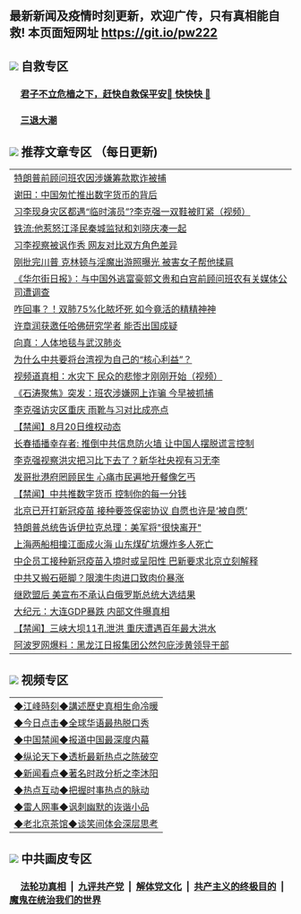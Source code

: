 ## 最新新闻及疫情时刻更新，欢迎广传，只有真相能自救! 本页面短网址 https://git.io/pw222



## <img src="https://img.icons8.com/cute-clipart/2x/circled-right.png">  自救专区

 ### &nbsp;&nbsp;&nbsp;&nbsp; [君子不立危樯之下，赶快自救保平安🍎 快快快 📩](https://github.com/pwgy/td/blob/master/README.md)
 
 ### &nbsp;&nbsp;&nbsp;&nbsp; [三退大潮](https://is.gd/fCPoKo) 
 
## <img src="https://img.icons8.com/cute-clipart/2x/circled-right.png"> 推荐文章专区 （每日更新)

<Table>
<tr><td colspan="2" align="left"><a href="https://khqrammj.xhuyd.press/?name=c1214390&key=encdeuyadochlaxz&from=pw2">特朗普前顾问班农因涉嫌筹款欺诈被捕</a></td></tr>
<tr><td colspan="2" align="left"><a href="https://khqrammj.xhuyd.press/?name=c1214370&key=encdeuyadochlaxz&from=pw2">谢田：中国匆忙推出数字货币的背后</a></td></tr>
<tr><td colspan="2" align="left"><a href="https://khqrammj.xhuyd.press/?name=c1214482&key=encdeuyadochlaxz&from=pw2">习李现身灾区都遇“临时演员”?李克强一双鞋被盯紧（视频）</a></td></tr>
<tr><td colspan="2" align="left"><a href="https://khqrammj.xhuyd.press/?name=c1214461&key=encdeuyadochlaxz&from=pw2">铁流:他惹怒江泽民秦城监狱和刘晓庆凑一起</a></td></tr>
<tr><td colspan="2" align="left"><a href="https://khqrammj.xhuyd.press/?name=c1214437&key=encdeuyadochlaxz&from=pw2">习李视察被讽作秀 网友对比双方角色差异</a></td></tr>
<tr><td colspan="2" align="left"><a href="https://khqrammj.xhuyd.press/?name=c1214427&key=encdeuyadochlaxz&from=pw2">刚批完川普 克林顿与淫魔出游照曝光 被害女子帮他揉肩</a></td></tr>
<tr><td colspan="2" align="left"><a href="https://khqrammj.xhuyd.press/?name=c1214405&key=encdeuyadochlaxz&from=pw2">《华尔街日报》：与中国外逃富豪郭文贵和白宫前顾问班农有关媒体公司遭调查</a></td></tr>
<tr><td colspan="2" align="left"><a href="https://khqrammj.xhuyd.press/?name=c1214473&key=encdeuyadochlaxz&from=pw2">咋回事？！双肺75%化脓坏死 如今竟活的精精神神</a></td></tr>
<tr><td colspan="2" align="left"><a href="https://khqrammj.xhuyd.press/?name=c1214466&key=encdeuyadochlaxz&from=pw2">许章润获邀任哈佛研究学者 能否出国成疑</a></td></tr>
<tr><td colspan="2" align="left"><a href="https://khqrammj.xhuyd.press/?name=c1214455&key=encdeuyadochlaxz&from=pw2">向真：人体地毯与武汉肺炎</a></td></tr>
<tr><td colspan="2" align="left"><a href="https://khqrammj.xhuyd.press/?name=c1214436&key=encdeuyadochlaxz&from=pw2">为什么中共要将台湾视为自己的“核心利益”？</a></td></tr>
<tr><td colspan="2" align="left"><a href="https://khqrammj.xhuyd.press/?name=c1214465&key=encdeuyadochlaxz&from=pw2">视频道真相：水灾下  民众的悲惨才刚刚开始（视频）</a></td></tr>
<tr><td colspan="2" align="left"><a href="https://khqrammj.xhuyd.press/?name=c1214389&key=encdeuyadochlaxz&from=pw2">《石涛聚焦》突发：班农涉嫌网上诈骗 今早被抓捕</a></td></tr>
<tr><td colspan="2" align="left"><a href="https://khqrammj.xhuyd.press/?name=c1214401&key=encdeuyadochlaxz&from=pw2">李克强访灾区重庆 雨靴与习对比成亮点</a></td></tr>
<tr><td colspan="2" align="left"><a href="https://khqrammj.xhuyd.press/?name=c1214468&key=encdeuyadochlaxz&from=pw2">【禁闻】8月20日维权动态</a></td></tr>
<tr><td colspan="2" align="left"><a href="https://khqrammj.xhuyd.press/?name=c1214434&key=encdeuyadochlaxz&from=pw2">长春插播幸存者: 推倒中共信息防火墙 让中国人摆脱谎言控制</a></td></tr>
<tr><td colspan="2" align="left"><a href="https://khqrammj.xhuyd.press/?name=c1214497&key=encdeuyadochlaxz&from=pw2">李克强视察洪灾把习比下去了？新华社央视有习无李</a></td></tr>
<tr><td colspan="2" align="left"><a href="https://khqrammj.xhuyd.press/?name=c1214425&key=encdeuyadochlaxz&from=pw2">发哥批港府罔顾民生 心痛市民遍地开餐像乞丐</a></td></tr>
<tr><td colspan="2" align="left"><a href="https://khqrammj.xhuyd.press/?name=c1214439&key=encdeuyadochlaxz&from=pw2">【禁闻】中共推数字货币 控制你的每一分钱</a></td></tr>
<tr><td colspan="2" align="left"><a href="https://khqrammj.xhuyd.press/?name=c1214459&key=encdeuyadochlaxz&from=pw2">北京已开打新冠疫苗 接种要签保密协议 自愿也许是‘被自愿’</a></td></tr>
<tr><td colspan="2" align="left"><a href="https://khqrammj.xhuyd.press/?name=c1214458&key=encdeuyadochlaxz&from=pw2">特朗普总统告诉伊拉克总理：美军将&quot;很快离开&quot;</a></td></tr>
<tr><td colspan="2" align="left"><a href="https://khqrammj.xhuyd.press/?name=c1214435&key=encdeuyadochlaxz&from=pw2">上海两船相撞江面成火海 山东煤矿坑爆炸多人死亡</a></td></tr>
<tr><td colspan="2" align="left"><a href="https://khqrammj.xhuyd.press/?name=c1214418&key=encdeuyadochlaxz&from=pw2">中企员工接种新冠疫苗入境时或呈阳性 巴新要求北京立刻解释</a></td></tr>
<tr><td colspan="2" align="left"><a href="https://khqrammj.xhuyd.press/?name=c1214454&key=encdeuyadochlaxz&from=pw2">中共又搬石砸脚？限澳牛肉进口致肉价暴涨</a></td></tr>
<tr><td colspan="2" align="left"><a href="https://khqrammj.xhuyd.press/?name=c1214433&key=encdeuyadochlaxz&from=pw2">继欧盟后 美宣布不承认白俄罗斯总统大选结果</a></td></tr>
<tr><td colspan="2" align="left"><a href="https://khqrammj.xhuyd.press/?name=c1214503&key=encdeuyadochlaxz&from=pw2">大纪元：大连GDP暴跌 内部文件曝真相</a></td></tr>
<tr><td colspan="2" align="left"><a href="https://khqrammj.xhuyd.press/?name=c1214470&key=encdeuyadochlaxz&from=pw2">【禁闻】三峡大坝11孔泄洪 重庆遭遇百年最大洪水</a></td></tr>
<tr><td colspan="2" align="left"><a href="https://khqrammj.xhuyd.press/?name=c1214460&key=encdeuyadochlaxz&from=pw2">阿波罗网爆料：黑龙江日报集团公然包庇涉黄领导干部</a></td></tr>

</Table>

## <img src="https://img.icons8.com/cute-clipart/2x/circled-right.png"> 视频专区
 
 <Table>
   <tr>
   <td colspan="2" align=left> 
<a href="https://kmyaoayewvhx.xhyte.press/oo.aspx?name=c922850&key=wybpblbewupvzpbn&from=pw2&tag=9877">◆江峰時刻◆講述歷史真相生命冷暖</a><br/>
    </td>
  </tr>
   <tr>
   <td colspan="2" align=left> 
<a href="https://kmyaoayewvhx.xhyte.press/oo.aspx?name=c816850&key=wybpblbewupvzpbn&from=pw2&tag=9877">◆今日点击◆全球华语最热脱口秀</a><br/>
    </td>
  </tr>
  <tr>
  <td colspan="2" align=left>
<a href="https://kmyaoayewvhx.xhyte.press/oo.aspx?name=c816860&key=wybpblbewupvzpbn&from=pw2&tag=99733110">◆中国禁闻◆报道中国最深度内幕</a><br/>
   </tr>
  <tr>
     <td colspan="2" align=left>
<a href="https://kmyaoayewvhx.xhyte.press/oo.aspx?name=c816855&key=wybpblbewupvzpbn&from=pw2&tag=997110">◆纵论天下◆透析最新热点之陈破空</a><br/>
   </tr>
   <tr>
      <td colspan="2" align=left>
<a href="https://kmyaoayewv4hx.xhyte.press/oo.aspx?name=c838308&key=wybpblbewupvzpbn&from=pw2&tag=9973110">◆新闻看点◆著名时政分析之李沐阳</a><br/>
   </tr>
   <tr>
     <td colspan="2" align=left>
<a href="https://kmy4aoayewvhx.xhyte.press/oo.aspx?name=c816852&key=wybpblbewupvzpbn&from=pw2&tag=9733110">◆热点互动◆把握时事热点的脉动</a><br/>
   </tr>
   <tr>
      <td colspan="2" align=left>
<a href="https://kmyaoaye4wvhx.xhyte.press/oo.aspx?name=c816694&key=wybpblbewupvzpbn&from=pw2&tag=93310">◆雷人网事◆讽刺幽默的诙谐小品</a><br/>
   </tr>
   <tr>
    <td colspan="2" align=left>
<a href="https://kmyao4ayewvhx.xhyte.press/oo.aspx?name=c816650&key=wybpblbewupvzpbn&from=pw2&tag=9973110">◆老北京茶馆◆谈笑间体会深层思考</a><br/>
   </tr>
</Table>
 
## <img src="https://img.icons8.com/cute-clipart/2x/circled-right.png"> 中共画皮专区


 ### &nbsp;&nbsp;&nbsp;&nbsp; [法轮功真相](https://github.com/begood0513/basic/blob/master/README.md) &nbsp;|&nbsp; [九评共产党](https://github.com/begood0513/9ping.md/blob/master/README.md) &nbsp;|&nbsp; [解体党文化](https://github.com/begood0513/jtdwh.md/blob/master/README.md)   &nbsp;|&nbsp; [共产主义的终极目的](https://github.com/begood0513/gczydzjmd.md/blob/master/README.md) &nbsp;|&nbsp; [魔鬼在统治我们的世界](https://github.com/begood0513/gczydzjmd.md/blob/master/README.md) 

